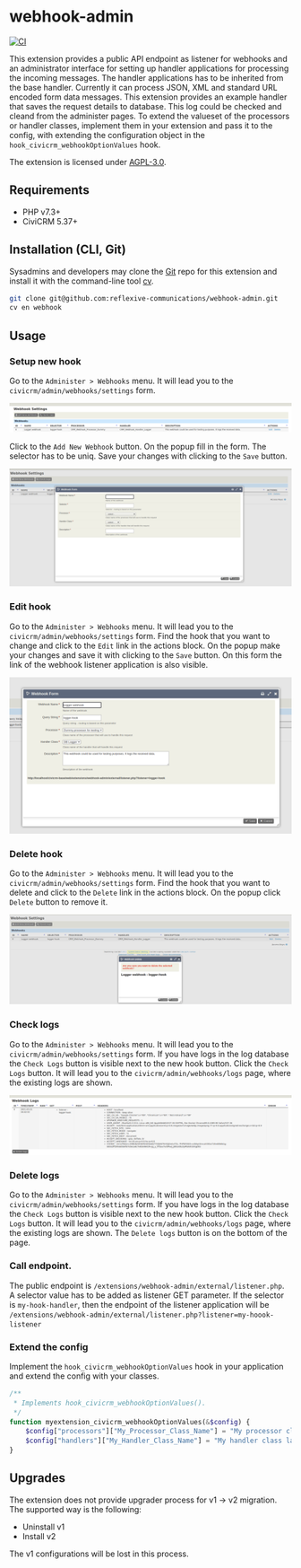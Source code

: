 # webhook-admin

[![CI](https://github.com/reflexive-communications/webhook-admin/actions/workflows/main.yml/badge.svg)](https://github.com/reflexive-communications/webhook-admin/actions/workflows/main.yml)

This extension provides a public API endpoint as listener for webhooks and an administrator interface for setting up handler applications for processing the incoming messages. The handler applications has to be inherited from the base handler. Currently it can process JSON, XML and standard URL encoded form data messages. This extension provides an example handler that saves the request details to database. This log could be checked and cleand from the administer pages. To extend the valueset of the processors or handler classes, implement them in your extension and pass it to the config, with extending the configuration object in the `hook_civicrm_webhookOptionValues` hook.

The extension is licensed under [AGPL-3.0](LICENSE.txt).

## Requirements

-   PHP v7.3+
-   CiviCRM 5.37+

## Installation (CLI, Git)

Sysadmins and developers may clone the [Git](https://en.wikipedia.org/wiki/Git) repo for this extension and
install it with the command-line tool [cv](https://github.com/civicrm/cv).

```bash
git clone git@github.com:reflexive-communications/webhook-admin.git
cv en webhook
```

## Usage

### Setup new hook

Go to the `Administer > Webhooks` menu. It will lead you to the `civicrm/admin/webhooks/settings` form.

![webhooks settings](images/webhook-settings.png)

Click to the `Add New Webhook` button. On the popup fill in the form. The selector has to be uniq. Save your changes with clicking to the `Save` button.

![webhooks form new](images/webhook-form-new.png)

### Edit hook

Go to the `Administer > Webhooks` menu. It will lead you to the `civicrm/admin/webhooks/settings` form. Find the hook that you want to change and click to the `Edit` link in the actions block. On the popup make your changes and save it with clicking to the `Save` button. On this form the link of the webhook listener application is also visible.

![webhooks form edit](images/webhook-form-edit.png)

### Delete hook

Go to the `Administer > Webhooks` menu. It will lead you to the `civicrm/admin/webhooks/settings` form. Find the hook that you want to delete and click to the `Delete` link in the actions block. On the popup click `Delete` button to remove it.

![webhooks delete](images/webhook-delete.png)

### Check logs

Go to the `Administer > Webhooks` menu. It will lead you to the `civicrm/admin/webhooks/settings` form. If you have logs in the log database the `Check Logs` button is visible next to the new hook button. Click the `Check Logs` button. It will lead you to the `civicrm/admin/webhooks/logs` page, where the existing logs are shown.

![webhooks logs](images/webhook-logs.png)

### Delete logs

Go to the `Administer > Webhooks` menu. It will lead you to the `civicrm/admin/webhooks/settings` form. If you have logs in the log database the `Check Logs` button is visible next to the new hook button. Click the `Check Logs` button. It will lead you to the `civicrm/admin/webhooks/logs` page, where the existing logs are shown. The `Delete logs` button is on the bottom of the page.

### Call endpoint.

The public endpoint is `/extensions/webhook-admin/external/listener.php`. A selector value has to be added as listener GET parameter. If the selector is `my-hook-handler`, then the endpoint of the listener application will be `/extensions/webhook-admin/external/listener.php?listener=my-hoook-listener`

### Extend the config

Implement the `hook_civicrm_webhookOptionValues` hook in your application and extend the config with your classes.

```php
/**
 * Implements hook_civicrm_webhookOptionValues().
 */
function myextension_civicrm_webhookOptionValues(&$config) {
    $config["processors"]["My_Processor_Class_Name"] = "My processor class label";
    $config["handlers"]["My_Handler_Class_Name"] = "My handler class label";
}
```

## Upgrades

The extension does not provide upgrader process for v1 -> v2 migration. The supported way is the following:

-   Uninstall v1
-   Install v2

The v1 configurations will be lost in this process.
